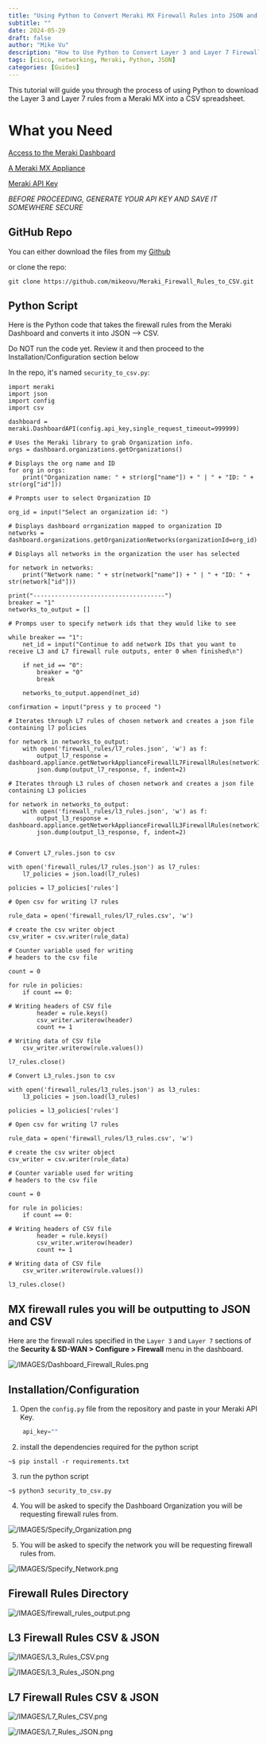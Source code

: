 ```yaml
---
title: "Using Python to Convert Meraki MX Firewall Rules into JSON and CSV Files"
subtitle: ""
date: 2024-05-29
draft: false
author: "Mike Vu"
description: "How to Use Python to Convert Layer 3 and Layer 7 Firewall Rules from the Meraki Dashboard to JSON and CSV"
tags: [cisco, networking, Meraki, Python, JSON]
categories: [Guides]
---
```



This tutorial will guide you through the process of using Python to download the Layer 3 and Layer 7 rules from a Meraki MX into a CSV spreadsheet. 


# What you Need

<a href = "https://documentation.meraki.com/General_Administration/Organizations_and_Networks/Creating_a_Dashboard_Account_and_Organization">Access to the Meraki Dashboard</a>

<a href = "https://documentation.meraki.com/MX/MX_Sizing_Information/MX_Sizing_Principles">A Meraki MX Appliance</a>

<a href = "https://documentation.meraki.com/General_Administration/Other_Topics/Cisco_Meraki_Dashboard_API#Generate_API_Key">Meraki API Key</a>

*BEFORE PROCEEDING, GENERATE YOUR API KEY AND SAVE IT SOMEWHERE SECURE*

## GitHub Repo

You can either download the files from my <a href ="https://github.com/mikeovu/Meraki_Firewall_Rules_to_CSV.git"> Github</a>

or clone the repo:

```
git clone https://github.com/mikeovu/Meraki_Firewall_Rules_to_CSV.git

```
## Python Script 

Here is the Python code that takes the firewall rules from the Meraki Dashboard and converts it into JSON --> CSV. 

Do NOT run the code yet. Review it and then proceed to the Installation/Configuration section below

In the repo, it's named `security_to_csv.py`:

```
import meraki
import json
import config
import csv

dashboard = meraki.DashboardAPI(config.api_key,single_request_timeout=999999)

# Uses the Meraki library to grab Organization info.
orgs = dashboard.organizations.getOrganizations()

# Displays the org name and ID 
for org in orgs:
    print("Organization name: " + str(org["name"]) + " | " + "ID: " + str(org["id"]))

# Prompts user to select Organization ID

org_id = input("Select an organization id: ")

# Displays dashboard orrganization mapped to organization ID
networks = dashboard.organizations.getOrganizationNetworks(organizationId=org_id)

# Displays all networks in the organization the user has selected

for network in networks:
    print("Network name: " + str(network["name"]) + " | " + "ID: " + str(network["id"]))

print("-------------------------------------")
breaker = "1"
networks_to_output = []

# Promps user to specify network ids that they would like to see

while breaker == "1":
    net_id = input("Continue to add network IDs that you want to receive L3 and L7 firewall rule outputs, enter 0 when finished\n")

    if net_id == "0":
        breaker = "0"
        break

    networks_to_output.append(net_id)

confirmation = input("press y to proceed ")

# Iterates through L7 rules of chosen network and creates a json file containing l7 policies

for network in networks_to_output:
    with open('firewall_rules/l7_rules.json', 'w') as f:
        output_l7_response = dashboard.appliance.getNetworkApplianceFirewallL7FirewallRules(networkId=network)
        json.dump(output_l7_response, f, indent=2)

# Iterates through L3 rules of chosen network and creates a json file containing L3 policies

for network in networks_to_output:
    with open('firewall_rules/l3_rules.json', 'w') as f:
        output_l3_response = dashboard.appliance.getNetworkApplianceFirewallL3FirewallRules(networkId=network)
        json.dump(output_l3_response, f, indent=2)


# Convert L7_rules.json to csv

with open('firewall_rules/l7_rules.json') as l7_rules:
    l7_policies = json.load(l7_rules)

policies = l7_policies['rules']

# Open csv for writing l7 rules

rule_data = open('firewall_rules/l7_rules.csv', 'w')

# create the csv writer object
csv_writer = csv.writer(rule_data)

# Counter variable used for writing
# headers to the csv file

count = 0

for rule in policies:
    if count == 0:

# Writing headers of CSV file
        header = rule.keys()
        csv_writer.writerow(header)
        count += 1

# Writing data of CSV file
    csv_writer.writerow(rule.values())

l7_rules.close()

# Convert L3_rules.json to csv

with open('firewall_rules/l3_rules.json') as l3_rules:
    l3_policies = json.load(l3_rules)

policies = l3_policies['rules']

# Open csv for writing l7 rules

rule_data = open('firewall_rules/l3_rules.csv', 'w')

# create the csv writer object
csv_writer = csv.writer(rule_data)

# Counter variable used for writing
# headers to the csv file

count = 0

for rule in policies:
    if count == 0:

# Writing headers of CSV file
        header = rule.keys()
        csv_writer.writerow(header)
        count += 1

# Writing data of CSV file
    csv_writer.writerow(rule.values())

l3_rules.close()

```
## MX firewall rules you will be outputting to JSON and CSV

Here are the firewall rules specified in the `Layer 3` and `Layer 7` sections of the **Security & SD-WAN > Configure > Firewall** menu in the dashboard.

![/IMAGES/Dashboard_Firewall_Rules.png](Dashboard_Firewall_Rules.png)

## Installation/Configuration



1. Open the `config.py` file from the repository and paste in your Meraki API Key.


```python
    api_key=""

```

2. install the dependencies required for the python script

```console
~$ pip install -r requirements.txt
```

3. run the python script

```console
~$ python3 security_to_csv.py
```

4. You will be asked to specify the Dashboard Organization you will be requesting firewall rules from.

![/IMAGES/Specify_Organization.png](Specify_Organization.png)

5. You will be asked to specify the network you will be requesting firewall rules from.

![/IMAGES/Specify_Network.png](Specify_Network.png)


## Firewall Rules Directory

![/IMAGES/firewall_rules_output.png](firewall_rules_output.png)

## L3 Firewall Rules CSV & JSON

![/IMAGES/L3_Rules_CSV.png](L3_Rules_CSV.png)

![/IMAGES/L3_Rules_JSON.png](L3_Rules_JSON.png)

## L7 Firewall Rules CSV & JSON

![/IMAGES/L7_Rules_CSV.png](L7_Rules_CSV.png)

![/IMAGES/L7_Rules_JSON.png](L7_Rules_JSON.png)

